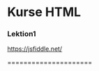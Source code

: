 Kurse HTML
=====================
### Lektion1 ###

<https://jsfiddle.net/>  


=====================
